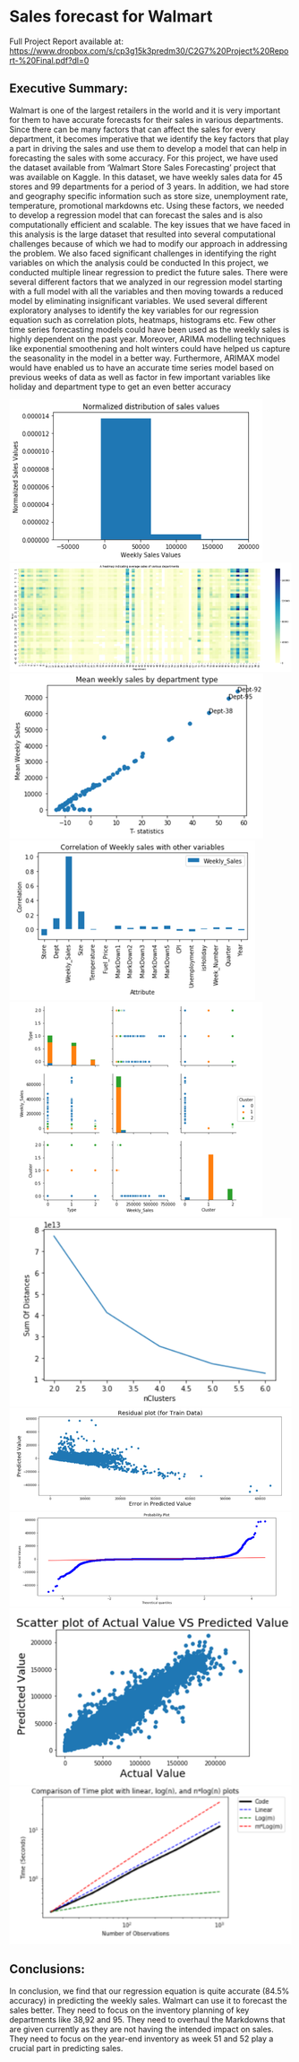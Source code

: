 
# Sales forecast for Walmart

Full Project Report available at: https://www.dropbox.com/s/cp3g15k3predm30/C2G7%20Project%20Report-%20Final.pdf?dl=0 

## Executive Summary:
Walmart is one of the largest retailers in the world and it is very important for them to have accurate forecasts for their sales in various departments. Since there can be many factors that can affect the sales for every department, it becomes imperative that we identify the key factors that play a part in driving the sales and use them to develop a model that can help in forecasting the sales with some accuracy.
For this project, we have used the dataset available from ‘Walmart Store Sales Forecasting’ project that was available on Kaggle. In this dataset, we have weekly sales data for 45 stores and 99 departments for a period of 3 years. In addition, we had store and geography specific information such as store size, unemployment rate, temperature, promotional markdowns etc. Using these factors, we needed to develop a regression model that can forecast the sales and is also computationally efficient and scalable. The key issues that we have faced in this analysis is the large dataset that resulted into several computational challenges because of which we had to modify our approach in addressing the problem. We also faced significant challenges in identifying the right variables on which the analysis could be conducted
In this project, we conducted multiple linear regression to predict the future sales. There were several different factors that we analyzed in our regression model starting with a full model with all the variables and then moving towards a reduced model by eliminating insignificant variables. We used several different exploratory analyses to identify the key variables for our regression equation such as correlation plots, heatmaps, histograms etc.
Few other time series forecasting models could have been used as the weekly sales is highly dependent on the past year. Moreover, ARIMA modelling techniques like exponential smoothening and holt winters could have helped us capture the seasonality in the model in a better way. Furthermore, ARIMAX model would have enabled us to have an accurate time series model based on previous weeks of data as well as factor in few important variables like holiday and department type to get an even better accuracy

![Pic1](images/Picture1.png)
![Pic2](images/Picture2.png)
![Pic3](images/Picture3.png)
![Pic4](images/Picture4.png)
![Pic5](images/Picture5.png)
![Pic6](images/Picture6.png)
![Pic7](images/Picture7.png)
![Pic8](images/Picture8.png)
![Pic9](images/Picture9.png)
![Pic10](images/Picture10.png)

## Conclusions: 
In conclusion, we find that our regression equation is quite accurate (84.5% accuracy) in predicting the weekly sales. Walmart can use it to forecast the sales better. They need to focus on the inventory planning of key departments like 38,92 and 95. They need to overhaul the Markdowns that are given currently as they are not having the intended impact on sales. They need to focus on the year-end inventory as week 51 and 52 play a crucial part in predicting sales.
